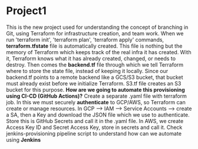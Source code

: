 # Project1
This is the new project used for understanding the concept of branching in Git, using Terraform for infrastructure creation, and team work. 
When we run 'terraform init', 'terraform plan', 'terraform apply' commands, **terraform.tfstate** file is automatically created. This file is nothing but the memory of Terraform which keeps track of the real infra it has created.
    With it, Terraform knows what it has already created, changed, or needs to destroy.
Then comes the **backend.tf** file through which we tell Terraform where to store the state file, instead of keeping it locally. 
    Since our backend.tf points to a remote backend like a GCS/S3 bucket, that bucket must already exist before we initialize Terraform. S3.tf file creates an S3 bucket for this purpose.
**How are we going to automate this provisioning using CI-CD (GitHub Actions)?**
Create a separate .yaml file with terraform job. In this we must securely **authenticate** to GCP/AWS, so Terraform can create or manage resources.
    In GCP --> IAM --> Service Accounts --> create a SA, then a Key and download the JSON file which we use to authenticate. Store this is GitHub Secrets and call it in the .yaml file.
    In AWS, we create Access Key ID and Secret Access Key, store in secrets and call it.
Check jenkins-provisioning pipeline script to understand how can we automate using **Jenkins**
